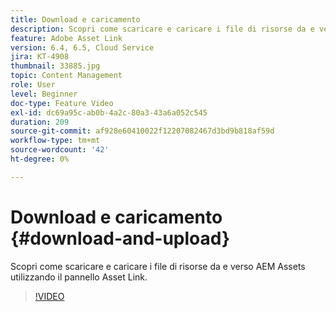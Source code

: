 ```yaml
---
title: Download e caricamento
description: Scopri come scaricare e caricare i file di risorse da e verso AEM Assets utilizzando il pannello Asset Link.
feature: Adobe Asset Link
version: 6.4, 6.5, Cloud Service
jira: KT-4908
thumbnail: 33885.jpg
topic: Content Management
role: User
level: Beginner
doc-type: Feature Video
exl-id: dc69a95c-ab0b-4a2c-80a3-43a6a052c545
duration: 209
source-git-commit: af928e60410022f12207082467d3bd9b818af59d
workflow-type: tm+mt
source-wordcount: '42'
ht-degree: 0%

---
```


# Download e caricamento {#download-and-upload}

Scopri come scaricare e caricare i file di risorse da e verso AEM Assets utilizzando il pannello Asset Link.

>[!VIDEO](https://video.tv.adobe.com/v/33885?quality=12&learn=on)
